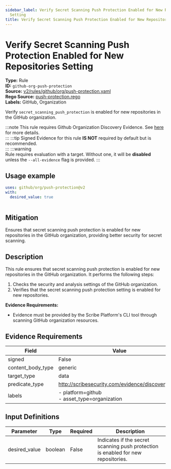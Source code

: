 ```yaml
---
sidebar_label: Verify Secret Scanning Push Protection Enabled for New Repositories
  Setting
title: Verify Secret Scanning Push Protection Enabled for New Repositories Setting
---  
```

# Verify Secret Scanning Push Protection Enabled for New Repositories Setting  
**Type:** Rule  
**ID:** `github-org-push-protection`  
**Source:** [v2/rules/github/org/push-protection.yaml](https://github.com/scribe-public/sample-policies/blob/main/v2/rules/github/org/push-protection.yaml)  
**Rego Source:** [push-protection.rego](https://github.com/scribe-public/sample-policies/blob/main/v2/rules/github/org/push-protection.rego)  
**Labels:** GitHub, Organization  

Verify `secret_scanning_push_protection` is enabled for new repositories in the GitHub organization.

:::note 
This rule requires Github Organization Discovery Evidence. See [here](https://deploy-preview-299--scribe-security.netlify.app/docs/platforms/discover#github-discovery) for more details.  
::: 
:::tip 
Signed Evidence for this rule **IS NOT** required by default but is recommended.  
::: 
:::warning  
Rule requires evaluation with a target. Without one, it will be **disabled** unless the `--all-evidence` flag is provided.
::: 

## Usage example

```yaml
uses: github/org/push-protection@v2
with:
  desired_value: true
  
```

## Mitigation  
Ensures that secret scanning push protection is enabled for new repositories in the GitHub organization, providing better security for secret scanning.



## Description  
This rule ensures that secret scanning push protection is enabled for new repositories in the GitHub organization.
It performs the following steps:

1. Checks the security and analysis settings of the GitHub organization.
2. Verifies that the secret scanning push protection setting is enabled for new repositories.

**Evidence Requirements:**
- Evidence must be provided by the Scribe Platform's CLI tool through scanning GitHub organization resources.


## Evidence Requirements  
| Field | Value |
|-------|-------|
| signed | False |
| content_body_type | generic |
| target_type | data |
| predicate_type | http://scribesecurity.com/evidence/discovery/v0.1 |
| labels | - platform=github<br/>- asset_type=organization |

## Input Definitions  
| Parameter | Type | Required | Description |
|-----------|------|----------|-------------|
| desired_value | boolean | False | Indicates if the secret scanning push protection is enabled for new repositories. |

